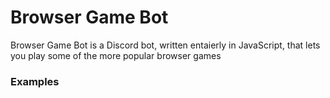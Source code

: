 # Browser Game Bot
Browser Game Bot is a Discord bot, written entaierly in JavaScript, that lets you play some of the more popular browser games

### Examples
